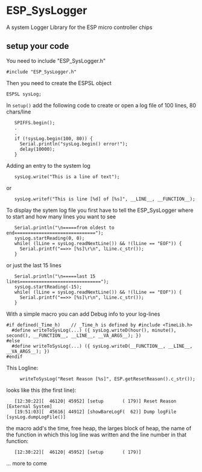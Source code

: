 # ESP_SysLogger
A system Logger Library for the ESP micro controller chips

## setup your code

You need to include "ESP_SysLogger.h"
```
#include "ESP_SysLogger.h"
```

Then you need to create the ESPSL object 
```
ESPSL sysLog;
```
In `setup()` add the following code to create or open a log file of 100 lines, 80 chars/line
```
   SPIFFS.begin();
   .
   .
   if (!sysLog.begin(100, 80)) {
     Serial.println("sysLog.begin() error!");
     delay(10000);
   }
```
Adding an entry to the system log 
```
   sysLog.write("This is a line of text");
```
or
```
   sysLog.writef("This is line [%d] of [%s]", __LINE__, __FUNCTION__);
```
To display the sytem log file you first have to tell the ESP_SysLogger where to start
and how many lines you want to see
```
   Serial.println("\n=====from oldest to end==============================");
   sysLog.startReading(0, 0);
   while( (lLine = sysLog.readNextLine()) && !(lLine == "EOF")) {
     Serial.printf("==>> [%s]\r\n", lLine.c_str());
   }
```
or just the last 15 lines
```
   Serial.println("\n=====last 15 lines==============================");
   sysLog.startReading(-15);
   while( (lLine = sysLog.readNextLine()) && !(lLine == "EOF")) {
     Serial.printf("==>> [%s]\r\n", lLine.c_str());
   }
```

With a simple macro you can add Debug info to your log-lines
```
#if defined(_Time_h)    // _Time_h is defined by #include <TimeLib.h>
  #define writeToSysLog(...) ({ sysLog.writeD(hour(), minute(), second(), __FUNCTION__, __LINE__, __VA_ARGS__); })
#else
  #define writeToSysLog(...) ({ sysLog.writeD(__FUNCTION__, __LINE__, __VA_ARGS__); })
#endif
```
This Logline:
```
     writeToSysLog("Reset Reason [%s]", ESP.getResetReason().c_str());
```
looks like this (the first line):
```
   [12:30:22][  46120| 45952] [setup       ( 179)] Reset Reason [External System] 
   [19:51:03][  45616| 44912] [showBareLogF(  62)] Dump logFile [sysLog.dumpLogFile()]
```
the macro add's the time, free heap, the larges block of heap, the name of the function in which this
log line was written and the line number in that function:
```
   [12:30:22][  46120| 45952] [setup       ( 179)]
```

... more to come
